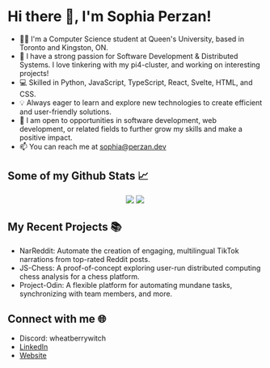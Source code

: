 # Hi there 👋, I'm Sophia Perzan!

- 👩‍💻 I'm a Computer Science student at Queen's University, based in Toronto and Kingston, ON.
- 🔬 I have a strong passion for Software Development & Distributed Systems. I love tinkering with my pi4-cluster, and working on interesting projects!
- 💻 Skilled in Python, JavaScript, TypeScript, React, Svelte, HTML, and CSS.
- 💡 Always eager to learn and explore new technologies to create efficient and user-friendly solutions.
- 🎯 I am open to opportunities in software development, web development, or related fields to further grow my skills and make a positive impact.
- 📫 You can reach me at sophia@perzan.dev

## Some of my Github Stats 📈
<p align = "center">
  <img src = "https://github-readme-stats.vercel.app/api?username=sophiaperzan&show_icons=true&theme=buefy&line_height=27">
  <img src = "https://github-readme-stats.vercel.app/api/top-langs/?username=sophiaperzan&hide=css,java,html&theme=buefy">
</p>

## My Recent Projects 📚
- NarReddit: Automate the creation of engaging, multilingual TikTok narrations from top-rated Reddit posts.
- JS-Chess: A proof-of-concept exploring user-run distributed computing chess analysis for a chess platform.
- Project-Odin: A flexible platform for automating mundane tasks, synchronizing with team members, and more.

## Connect with me 🌐
- Discord: wheatberrywitch
- [LinkedIn](https://www.linkedin.com/in/sophiaperzan)
- [Website](https://perzan.dev)
